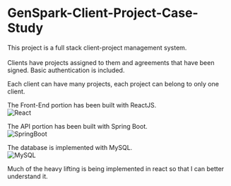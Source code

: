 # GenSpark-Client-Project-Case-Study
This project is a full stack client-project management system.<br /> <br />
Clients have projects assigned to them and agreements that have been signed.
Basic authentication is included.

Each client can have many projects, each project can belong to only one client.

The Front-End portion has been built with ReactJS.<br />
![React](https://user-images.githubusercontent.com/109172533/196455142-f067dff2-a4d9-4a0a-ac78-a4bc000146d5.png)



The API portion has been built with Spring Boot.<br />
![SpringBoot](https://user-images.githubusercontent.com/109172533/196455177-b6cf6b4c-05e2-489f-868c-77ad47051521.png)



The database is implemented with MySQL.<br />
![MySQL](https://user-images.githubusercontent.com/109172533/196455213-44ad6da9-5df8-4ed1-b078-cf5650164ab1.png)

Much of the heavy lifting is being implemented in react so that I can better understand it.
